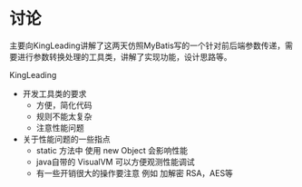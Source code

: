 # 讨论

主要向KingLeading讲解了这两天仿照MyBatis写的一个针对前后端参数传递，需要进行参数转换处理的工具类，讲解了实现功能，设计思路等。

KingLeading
  - 开发工具类的要求
    - 方便，简化代码
    - 规则不能太复杂
    - 注意性能问题
  - 关于性能问题的一些指点
    - static 方法中 使用 new Object 会影响性能
    - java自带的 VisualVM 可以方便观测性能调试
    - 有一些开销很大的操作要注意 例如 加解密 RSA，AES等